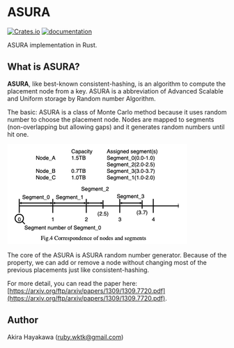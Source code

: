 # ASURA

[![Crates.io](https://img.shields.io/crates/v/asura.svg)](https://crates.io/crates/asura)
[![documentation](https://docs.rs/asura/badge.svg)](https://docs.rs/asura)

ASURA implementation in Rust.

## What is ASURA?

**ASURA**, like best-known consistent-hashing, is an algorithm to compute the placement node from a key. ASURA is a abbreviation of Advanced Scalable
and Uniform storage by Random number Algorithm.

The basic: ASURA is a class of Monte Carlo method because it uses random number to choose the placement node. Nodes are mapped to segments (non-overlapping but allowing gaps) and it generates random numbers until hit one.

![](algorithm-segments.png)

The core of the ASURA is ASURA random number generator. Because of the property, we can add or remove a node without changing most of the previous placements just like consistent-hashing.

For more detail, you can read the paper here: [https://arxiv.org/ftp/arxiv/papers/1309/1309.7720.pdf](https://arxiv.org/ftp/arxiv/papers/1309/1309.7720.pdf).
## Author

Akira Hayakawa (ruby.wktk@gmail.com)